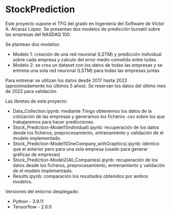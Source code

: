 # StockPrediction

Este proyecto supone el TFG del grado en Ingenieria del Software de Víctor A. Alcaraz López. Se presentan dos modelos de predicción bursatil sobre las empresas del NASDAQ 100.

Se plantean dos modelos:
- Modelo 1: creación de una red neuronal (LSTM) y predicción individual sobre cada empresa y calculo del error medio cometido entre todas.
- Modelo 2: se crea un dataset con los datos de todas las empresas y se entrena una sola red neuronal (LSTM) para todas las empresas juntas

Para entrenar se utilizan los datos desde 2017 hasta 2022 (aproximadamente los últimos 5 años). Se reservan los datos del último mes de 2022 para validación.


Las libretas de este proyecto:
- Data_Collection.ipynb: mediante Tiingo obtenemos los datos de la cotización de las empresas y generamos los ficheros .csv sobre los que trabajaremos para hacer predicciones.
- Stock_Prediction-Model1(Individual).ipynb: recuperación de los datos desde los ficheros, preprocesamiento, entrenamiento y validación de el modelo implementado.
- Stock_Prediction-Model1(OneCompany_withGraphics).ipynb: identico que el anterior pero para una sola empresa (usado para generar gráficas de empresas)
- Stock_Prediction-Model2(All_Companies).ipynb: recuperación de los datos desde los ficheros, preprocesamiento, entrenamiento y validación de el modelo implementado.
- Results.ipynb: comparación los resultados obtenidos por ambos modelos.


Versiones del entorno desplegado: 
- Python - 3.9.11
- Tensorflow - 2.6.0
